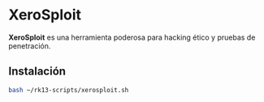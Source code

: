 # XeroSploit

**XeroSploit** es una herramienta poderosa para hacking ético y pruebas de penetración.

## Instalación

```bash
bash ~/rk13-scripts/xerosploit.sh
```